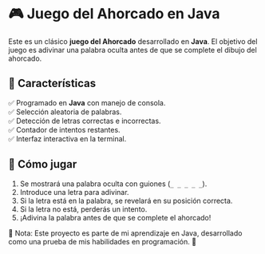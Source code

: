 # 🎮 Juego del Ahorcado en Java

Este es un clásico **juego del Ahorcado** desarrollado en **Java**. El objetivo del juego es adivinar una palabra oculta antes de que se complete el dibujo del ahorcado.

## 🚀 Características
✅ Programado en **Java** con manejo de consola.  
✅ Selección aleatoria de palabras.  
✅ Detección de letras correctas e incorrectas.  
✅ Contador de intentos restantes.  
✅ Interfaz interactiva en la terminal.  

## 🎯 Cómo jugar
1. Se mostrará una palabra oculta con guiones (`_ _ _ _ _`).  
2. Introduce una letra para adivinar.  
3. Si la letra está en la palabra, se revelará en su posición correcta.  
4. Si la letra no está, perderás un intento.  
5. ¡Adivina la palabra antes de que se complete el ahorcado!

📌 Nota: Este proyecto es parte de mi aprendizaje en Java, desarrollado como una prueba de mis habilidades en programación. 🚀
